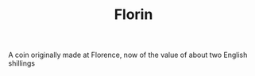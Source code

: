 ---
title: Florin
letter: F
permalink: "/definitions/bld-florin.html"
body: A coin originally made at Florence, now of the value of about two English shillings
published_at: '2018-07-07'
source: Black's Law Dictionary 2nd Ed (1910)
layout: post
---